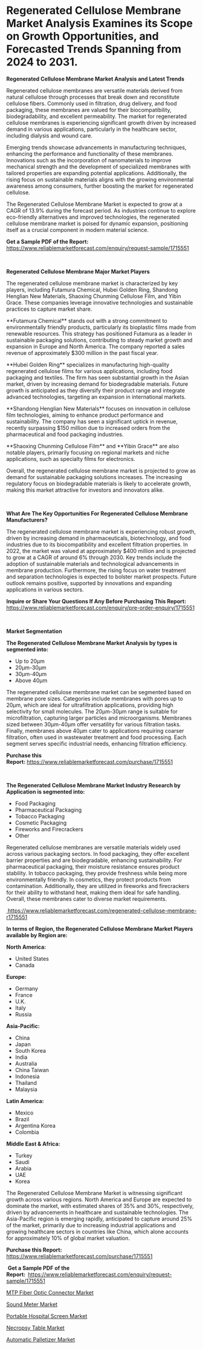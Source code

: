<p><h1>Regenerated Cellulose Membrane Market Analysis Examines its Scope on Growth Opportunities, and Forecasted Trends Spanning from 2024 to 2031.</h1></p><p><strong>Regenerated Cellulose Membrane Market Analysis and Latest Trends</strong></p>
<p><p>Regenerated cellulose membranes are versatile materials derived from natural cellulose through processes that break down and reconstitute cellulose fibers. Commonly used in filtration, drug delivery, and food packaging, these membranes are valued for their biocompatibility, biodegradability, and excellent permeability. The market for regenerated cellulose membranes is experiencing significant growth driven by increased demand in various applications, particularly in the healthcare sector, including dialysis and wound care. </p><p>Emerging trends showcase advancements in manufacturing techniques, enhancing the performance and functionality of these membranes. Innovations such as the incorporation of nanomaterials to improve mechanical strength and the development of specialized membranes with tailored properties are expanding potential applications. Additionally, the rising focus on sustainable materials aligns with the growing environmental awareness among consumers, further boosting the market for regenerated cellulose.</p><p>The Regenerated Cellulose Membrane Market is expected to grow at a CAGR of 13.9% during the forecast period. As industries continue to explore eco-friendly alternatives and improved technologies, the regenerated cellulose membrane market is poised for dynamic expansion, positioning itself as a crucial component in modern material science.</p></p>
<p><strong>Get a Sample PDF of the Report:&nbsp;</strong> <a href="https://www.reliablemarketforecast.com/enquiry/request-sample/1715551?utm_campaign=1727&utm_medium=2&utm_source=Github&utm_content=ia&utm_term=23102024&utm_id=regenerated-cellulose-membrane">https://www.reliablemarketforecast.com/enquiry/request-sample/1715551</a></p>
<p>&nbsp;</p>
<p><strong>Regenerated Cellulose Membrane Major Market Players</strong></p>
<p><p>The regenerated cellulose membrane market is characterized by key players, including Futamura Chemical, Hubei Golden Ring, Shandong Henglian New Materials, Shaoxing Chunming Cellulose Film, and Yibin Grace. These companies leverage innovative technologies and sustainable practices to capture market share.</p><p>**Futamura Chemical** stands out with a strong commitment to environmentally friendly products, particularly its bioplastic films made from renewable resources. This strategy has positioned Futamura as a leader in sustainable packaging solutions, contributing to steady market growth and expansion in Europe and North America. The company reported a sales revenue of approximately $300 million in the past fiscal year.</p><p>**Hubei Golden Ring** specializes in manufacturing high-quality regenerated cellulose films for various applications, including food packaging and textiles. The firm has seen substantial growth in the Asian market, driven by increasing demand for biodegradable materials. Future growth is anticipated as they diversify their product range and integrate advanced technologies, targeting an expansion in international markets.</p><p>**Shandong Henglian New Materials** focuses on innovation in cellulose film technologies, aiming to enhance product performance and sustainability. The company has seen a significant uptick in revenue, recently surpassing $150 million due to increased orders from the pharmaceutical and food packaging industries. </p><p>**Shaoxing Chunming Cellulose Film** and **Yibin Grace** are also notable players, primarily focusing on regional markets and niche applications, such as specialty films for electronics.</p><p>Overall, the regenerated cellulose membrane market is projected to grow as demand for sustainable packaging solutions increases. The increasing regulatory focus on biodegradable materials is likely to accelerate growth, making this market attractive for investors and innovators alike.</p></p>
<p>&nbsp;</p>
<p><strong>What Are The Key Opportunities For Regenerated Cellulose Membrane Manufacturers?</strong></p>
<p><p>The regenerated cellulose membrane market is experiencing robust growth, driven by increasing demand in pharmaceuticals, biotechnology, and food industries due to its biocompatibility and excellent filtration properties. In 2022, the market was valued at approximately $400 million and is projected to grow at a CAGR of around 6% through 2030. Key trends include the adoption of sustainable materials and technological advancements in membrane production. Furthermore, the rising focus on water treatment and separation technologies is expected to bolster market prospects. Future outlook remains positive, supported by innovations and expanding applications in various sectors.</p></p>
<p><strong>Inquire or Share Your Questions If Any Before Purchasing This Report:</strong> <a href="https://www.reliablemarketforecast.com/enquiry/pre-order-enquiry/1715551?utm_campaign=1727&utm_medium=2&utm_source=Github&utm_content=ia&utm_term=23102024&utm_id=regenerated-cellulose-membrane">https://www.reliablemarketforecast.com/enquiry/pre-order-enquiry/1715551</a></p>
<p>&nbsp;</p>
<p><strong>Market Segmentation</strong></p>
<p><strong>The Regenerated Cellulose Membrane Market Analysis by types is segmented into:</strong></p>
<p><ul><li>Up to 20μm</li><li>20μm-30μm</li><li>30μm-40μm</li><li>Above 40μm</li></ul></p>
<p><p>The regenerated cellulose membrane market can be segmented based on membrane pore sizes. Categories include membranes with pores up to 20μm, which are ideal for ultrafiltration applications, providing high selectivity for small molecules. The 20μm-30μm range is suitable for microfiltration, capturing larger particles and microorganisms. Membranes sized between 30μm-40μm offer versatility for various filtration tasks. Finally, membranes above 40μm cater to applications requiring coarser filtration, often used in wastewater treatment and food processing. Each segment serves specific industrial needs, enhancing filtration efficiency.</p></p>
<p><strong>Purchase this Report:&nbsp;</strong><a href="https://www.reliablemarketforecast.com/purchase/1715551?utm_campaign=1727&utm_medium=2&utm_source=Github&utm_content=ia&utm_term=23102024&utm_id=regenerated-cellulose-membrane">https://www.reliablemarketforecast.com/purchase/1715551</a></p>
<p>&nbsp;</p>
<p><strong>The Regenerated Cellulose Membrane Market Industry Research by Application is segmented into:</strong></p>
<p><ul><li>Food Packaging</li><li>Pharmaceutical Packaging</li><li>Tobacco Packaging</li><li>Cosmetic Packaging</li><li>Fireworks and Firecrackers</li><li>Other</li></ul></p>
<p><p>Regenerated cellulose membranes are versatile materials widely used across various packaging sectors. In food packaging, they offer excellent barrier properties and are biodegradable, enhancing sustainability. For pharmaceutical packaging, their moisture resistance ensures product stability. In tobacco packaging, they provide freshness while being more environmentally friendly. In cosmetics, they protect products from contamination. Additionally, they are utilized in fireworks and firecrackers for their ability to withstand heat, making them ideal for safe handling. Overall, these membranes cater to diverse market requirements.</p></p>
<p><a href="https://www.reliablemarketforecast.com/regenerated-cellulose-membrane-r1715551?utm_campaign=1727&utm_medium=2&utm_source=Github&utm_content=ia&utm_term=23102024&utm_id=regenerated-cellulose-membrane">&nbsp;https://www.reliablemarketforecast.com/regenerated-cellulose-membrane-r1715551</a></p>
<p><strong>In terms of Region, the Regenerated Cellulose Membrane Market Players available by Region are:</strong></p>
<p>
    <p> <strong> North America: </strong>
        <ul>
            <li>United States</li>
            <li>Canada</li>
        </ul>
        </p> 
    <p> <strong> Europe: </strong>
        <ul>
            <li>Germany</li>
            <li>France</li>
            <li>U.K.</li>
            <li>Italy</li>
            <li>Russia</li>
        </ul>
        </p> 
    <p> <strong> Asia-Pacific: </strong>
        <ul>
            <li>China</li>
            <li>Japan</li>
            <li>South Korea</li>
            <li>India</li>
            <li>Australia</li>
            <li>China Taiwan</li>
            <li>Indonesia</li>
            <li>Thailand</li>
            <li>Malaysia</li>
        </ul>
        </p> 
    <p> <strong> Latin America: </strong>
        <ul>
            <li>Mexico</li>
            <li>Brazil</li>
            <li>Argentina Korea</li>
            <li>Colombia</li>
        </ul>
        </p> 
    <p> <strong> Middle East & Africa: </strong>
        <ul>
            <li>Turkey</li>
            <li>Saudi</li>
            <li>Arabia</li>
            <li>UAE</li>
            <li>Korea</li>
        </ul>
    </p>
    </p>
<p><p>The Regenerated Cellulose Membrane Market is witnessing significant growth across various regions. North America and Europe are expected to dominate the market, with estimated shares of 35% and 30%, respectively, driven by advancements in healthcare and sustainable technologies. The Asia-Pacific region is emerging rapidly, anticipated to capture around 25% of the market, primarily due to increasing industrial applications and growing healthcare sectors in countries like China, which alone accounts for approximately 10% of global market valuation.</p></p>
<p><strong>Purchase this Report: </strong><a href="https://www.reliablemarketforecast.com/purchase/1715551?utm_campaign=1727&utm_medium=2&utm_source=Github&utm_content=ia&utm_term=23102024&utm_id=regenerated-cellulose-membrane">https://www.reliablemarketforecast.com/purchase/1715551</a></p>
<p>&nbsp;<strong>Get a Sample PDF of the Report:&nbsp;&nbsp;</strong><a href="https://www.reliablemarketforecast.com/enquiry/request-sample/1715551?utm_campaign=1727&utm_medium=2&utm_source=Github&utm_content=ia&utm_term=23102024&utm_id=regenerated-cellulose-membrane">https://www.reliablemarketforecast.com/enquiry/request-sample/1715551</a></p>
<p><strong></strong></p>
<p><p><a href="https://www.linkedin.com/pulse/mtp-fiber-optic-connector-market-industry-landscape-growth-jxehe?utm_campaign=1727&utm_medium=2&utm_source=Github&utm_content=ia&utm_term=23102024&utm_id=regenerated-cellulose-membrane">MTP Fiber Optic Connector Market</a></p><p><a href="https://www.linkedin.com/pulse/sound-meter-market-global-insights-sales-trends-ornze?utm_campaign=1727&utm_medium=2&utm_source=Github&utm_content=ia&utm_term=23102024&utm_id=regenerated-cellulose-membrane">Sound Meter Market</a></p><p><a href="https://www.linkedin.com/pulse/portable-hospital-screen-ecosystem-mapping-innovation-9y0ge?utm_campaign=1727&utm_medium=2&utm_source=Github&utm_content=ia&utm_term=23102024&utm_id=regenerated-cellulose-membrane">Portable Hospital Screen Market</a></p><p><a href="https://www.linkedin.com/pulse/necropsy-table-market-global-regional-analysis-2024-2031-zvtce?utm_campaign=1727&utm_medium=2&utm_source=Github&utm_content=ia&utm_term=23102024&utm_id=regenerated-cellulose-membrane">Necropsy Table Market</a></p><p><a href="https://www.linkedin.com/pulse/key-drivers-automatic-palletizer-market-trends-future-outlook-kg6xe?utm_campaign=1727&utm_medium=2&utm_source=Github&utm_content=ia&utm_term=23102024&utm_id=regenerated-cellulose-membrane">Automatic Palletizer Market</a></p></p>